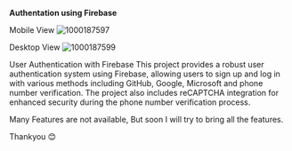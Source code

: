__Authentation using Firebase__

Mobile View 
![1000187597](https://github.com/user-attachments/assets/714fd3b3-414b-4463-9202-a0f3950bd151)

Desktop View
![1000187599](https://github.com/user-attachments/assets/72568715-933f-47d0-b20a-439c6d13bb85)

User Authentication with Firebase
This project provides a robust user authentication system using Firebase, allowing users to sign up and log in with various methods including GitHub, Google, Microsoft and phone number verification. The project also includes reCAPTCHA integration for enhanced security during the phone number verification process.

Many Features are not available, But soon I will try to bring all the features.

Thankyou 😊

